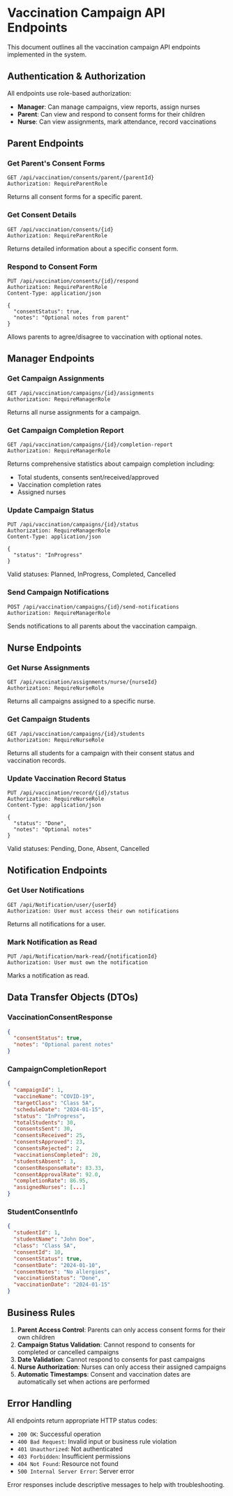 # Vaccination Campaign API Endpoints

This document outlines all the vaccination campaign API endpoints implemented in the system.

## Authentication & Authorization

All endpoints use role-based authorization:
- **Manager**: Can manage campaigns, view reports, assign nurses
- **Parent**: Can view and respond to consent forms for their children
- **Nurse**: Can view assignments, mark attendance, record vaccinations

## Parent Endpoints

### Get Parent's Consent Forms
```http
GET /api/vaccination/consents/parent/{parentId}
Authorization: RequireParentRole
```
Returns all consent forms for a specific parent.

### Get Consent Details
```http
GET /api/vaccination/consents/{id}
Authorization: RequireParentRole
```
Returns detailed information about a specific consent form.

### Respond to Consent Form
```http
PUT /api/vaccination/consents/{id}/respond
Authorization: RequireParentRole
Content-Type: application/json

{
  "consentStatus": true,
  "notes": "Optional notes from parent"
}
```
Allows parents to agree/disagree to vaccination with optional notes.

## Manager Endpoints

### Get Campaign Assignments
```http
GET /api/vaccination/campaigns/{id}/assignments
Authorization: RequireManagerRole
```
Returns all nurse assignments for a campaign.

### Get Campaign Completion Report
```http
GET /api/vaccination/campaigns/{id}/completion-report
Authorization: RequireManagerRole
```
Returns comprehensive statistics about campaign completion including:
- Total students, consents sent/received/approved
- Vaccination completion rates
- Assigned nurses

### Update Campaign Status
```http
PUT /api/vaccination/campaigns/{id}/status
Authorization: RequireManagerRole
Content-Type: application/json

{
  "status": "InProgress"
}
```
Valid statuses: Planned, InProgress, Completed, Cancelled

### Send Campaign Notifications
```http
POST /api/vaccination/campaigns/{id}/send-notifications
Authorization: RequireManagerRole
```
Sends notifications to all parents about the vaccination campaign.

## Nurse Endpoints

### Get Nurse Assignments
```http
GET /api/vaccination/assignments/nurse/{nurseId}
Authorization: RequireNurseRole
```
Returns all campaigns assigned to a specific nurse.

### Get Campaign Students
```http
GET /api/vaccination/campaigns/{id}/students
Authorization: RequireNurseRole
```
Returns all students for a campaign with their consent status and vaccination records.

### Update Vaccination Record Status
```http
PUT /api/vaccination/record/{id}/status
Authorization: RequireNurseRole
Content-Type: application/json

{
  "status": "Done",
  "notes": "Optional notes"
}
```
Valid statuses: Pending, Done, Absent, Cancelled

## Notification Endpoints

### Get User Notifications
```http
GET /api/Notification/user/{userId}
Authorization: User must access their own notifications
```
Returns all notifications for a user.

### Mark Notification as Read
```http
PUT /api/Notification/mark-read/{notificationId}
Authorization: User must own the notification
```
Marks a notification as read.

## Data Transfer Objects (DTOs)

### VaccinationConsentResponse
```json
{
  "consentStatus": true,
  "notes": "Optional parent notes"
}
```

### CampaignCompletionReport
```json
{
  "campaignId": 1,
  "vaccineName": "COVID-19",
  "targetClass": "Class 5A",
  "scheduleDate": "2024-01-15",
  "status": "InProgress",
  "totalStudents": 30,
  "consentsSent": 30,
  "consentsReceived": 25,
  "consentsApproved": 23,
  "consentsRejected": 2,
  "vaccinationsCompleted": 20,
  "studentsAbsent": 3,
  "consentResponseRate": 83.33,
  "consentApprovalRate": 92.0,
  "completionRate": 86.95,
  "assignedNurses": [...]
}
```

### StudentConsentInfo
```json
{
  "studentId": 1,
  "studentName": "John Doe",
  "class": "Class 5A",
  "consentId": 10,
  "consentStatus": true,
  "consentDate": "2024-01-10",
  "consentNotes": "No allergies",
  "vaccinationStatus": "Done",
  "vaccinationDate": "2024-01-15"
}
```

## Business Rules

1. **Parent Access Control**: Parents can only access consent forms for their own children
2. **Campaign Status Validation**: Cannot respond to consents for completed or cancelled campaigns
3. **Date Validation**: Cannot respond to consents for past campaigns
4. **Nurse Authorization**: Nurses can only access their assigned campaigns
5. **Automatic Timestamps**: Consent and vaccination dates are automatically set when actions are performed

## Error Handling

All endpoints return appropriate HTTP status codes:
- `200 OK`: Successful operation
- `400 Bad Request`: Invalid input or business rule violation
- `401 Unauthorized`: Not authenticated
- `403 Forbidden`: Insufficient permissions
- `404 Not Found`: Resource not found
- `500 Internal Server Error`: Server error

Error responses include descriptive messages to help with troubleshooting.